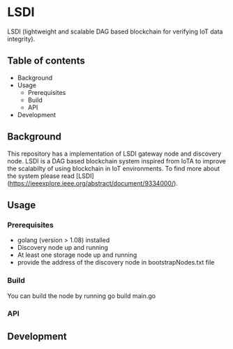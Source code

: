 # LSDI

LSDI (lightweight and scalable DAG based blockchain for verifying IoT data integrity).


## Table of contents
- Background
- Usage
    - Prerequisites
    - Build
    - API
- Development

## Background

This repository has a implementation of LSDI gateway node and discovery node. LSDI is a DAG based blockchain system inspired from IoTA to improve the scalabilty of using blockchain in IoT environments. To find more about the system please read [LSDI] (https://ieeexplore.ieee.org/abstract/document/9334000/).

## Usage

### Prerequisites

- golang (version > 1.08) installed
- Discovery node up and running
- At least one storage node up and running
- provide the address of the discovery node in bootstrapNodes.txt file

### Build

You can build the node by running go build main.go 


### API


## Development 

